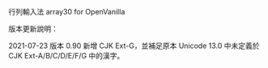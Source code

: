 行列輸入法 array30 for OpenVanilla

版本更新說明：

2021-07-23 版本 0.90 新增 CJK Ext-G，並補足原本 Unicode 13.0 中未定義於 CJK Ext-A/B/C/D/E/F/G 中的漢字。

